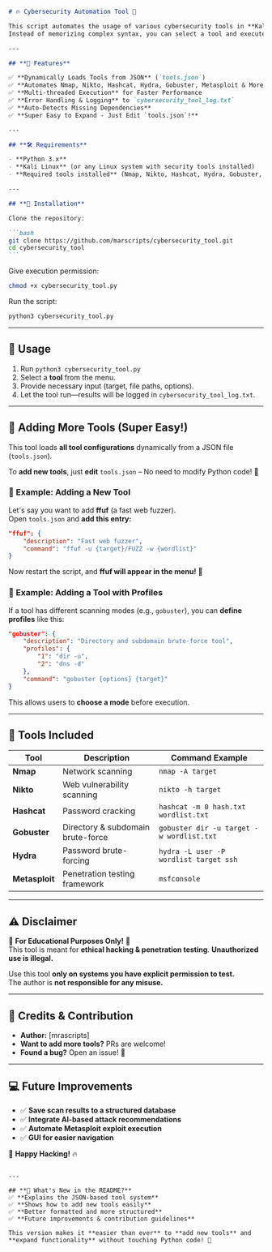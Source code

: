 ````markdown
# 🔥 Cybersecurity Automation Tool 🚀

This script automates the usage of various cybersecurity tools in **Kali Linux**, providing a **user-friendly interface** with predefined profiles for common commands.  
Instead of memorizing complex syntax, you can select a tool and execute it with ease.

---

## **📌 Features**

✅ **Dynamically Loads Tools from JSON** (`tools.json`)  
✅ **Automates Nmap, Nikto, Hashcat, Hydra, Gobuster, Metasploit & More**  
✅ **Multi-threaded Execution** for Faster Performance  
✅ **Error Handling & Logging** to `cybersecurity_tool_log.txt`  
✅ **Auto-Detects Missing Dependencies**  
✅ **Super Easy to Expand - Just Edit `tools.json`!**

---

## **🛠 Requirements**

- **Python 3.x**
- **Kali Linux** (or any Linux system with security tools installed)
- **Required tools installed** (Nmap, Nikto, Hashcat, Hydra, Gobuster, Metasploit, etc.)

---

## **🔧 Installation**

Clone the repository:

```bash
git clone https://github.com/marscripts/cybersecurity_tool.git
cd cybersecurity_tool
```
````

Give execution permission:

```bash
chmod +x cybersecurity_tool.py
```

Run the script:

```bash
python3 cybersecurity_tool.py
```

---

## **📌 Usage**

1. Run `python3 cybersecurity_tool.py`
2. Select a **tool** from the menu.
3. Provide necessary input (target, file paths, options).
4. Let the tool run—results will be logged in `cybersecurity_tool_log.txt`.

---

## **📝 Adding More Tools (Super Easy!)**

This tool loads **all tool configurations** dynamically from a JSON file (`tools.json`).

To **add new tools**, just **edit** `tools.json` – No need to modify Python code! 🎉

### **📌 Example: Adding a New Tool**

Let's say you want to add **ffuf** (a fast web fuzzer).  
Open `tools.json` and **add this entry:**

```json
"ffuf": {
    "description": "Fast web fuzzer",
    "command": "ffuf -u {target}/FUZZ -w {wordlist}"
}
```

Now restart the script, and **ffuf will appear in the menu!** 🚀

### **📌 Example: Adding a Tool with Profiles**

If a tool has different scanning modes (e.g., `gobuster`), you can **define profiles** like this:

```json
"gobuster": {
    "description": "Directory and subdomain brute-force tool",
    "profiles": {
        "1": "dir -u",
        "2": "dns -d"
    },
    "command": "gobuster {options} {target}"
}
```

This allows users to **choose a mode** before execution.

---

## **🚀 Tools Included**

| Tool           | Description                       | Command Example                          |
| -------------- | --------------------------------- | ---------------------------------------- |
| **Nmap**       | Network scanning                  | `nmap -A target`                         |
| **Nikto**      | Web vulnerability scanning        | `nikto -h target`                        |
| **Hashcat**    | Password cracking                 | `hashcat -m 0 hash.txt wordlist.txt`     |
| **Gobuster**   | Directory & subdomain brute-force | `gobuster dir -u target -w wordlist.txt` |
| **Hydra**      | Password brute-forcing            | `hydra -L user -P wordlist target ssh`   |
| **Metasploit** | Penetration testing framework     | `msfconsole`                             |

---

## **⚠️ Disclaimer**

🚨 **For Educational Purposes Only!** 🚨  
This tool is meant for **ethical hacking & penetration testing**. **Unauthorized use is illegal.**

Use this tool **only on systems you have explicit permission to test.**  
The author is **not responsible for any misuse.**

---

## **🌟 Credits & Contribution**

- **Author:** [mrascripts]
- **Want to add more tools?** PRs are welcome!
- **Found a bug?** Open an issue! 🚀

---

## **💻 Future Improvements**

- ✅ **Save scan results to a structured database**
- ✅ **Integrate AI-based attack recommendations**
- ✅ **Automate Metasploit exploit execution**
- ✅ **GUI for easier navigation**

🚀 **Happy Hacking!** 🔥

```

---

## **🔹 What's New in the README?**
✅ **Explains the JSON-based tool system**
✅ **Shows how to add new tools easily**
✅ **Better formatted and more structured**
✅ **Future improvements & contribution guidelines**

This version makes it **easier than ever** to **add new tools** and **expand functionality** without touching Python code! 🚀
```
